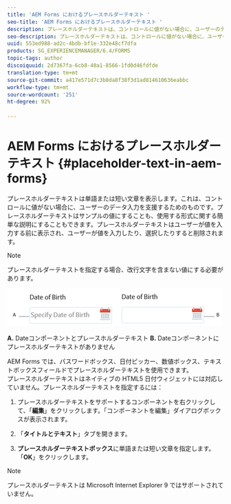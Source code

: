 ```yaml
---
title: 'AEM Forms におけるプレースホルダーテキスト '
seo-title: 'AEM Forms におけるプレースホルダーテキスト '
description: プレースホルダーテキストは、コントロールに値がない場合に、ユーザーのデータ入力を支援するためのものです。これはサンプルの値にすることも、使用する形式に関する簡単な説明にすることもできます。
seo-description: プレースホルダーテキストは、コントロールに値がない場合に、ユーザーのデータ入力を支援するためのものです。これはサンプルの値にすることも、使用する形式に関する簡単な説明にすることもできます。
uuid: 553ed988-ad2c-4bdb-bf1e-332e48cf7dfa
products: SG_EXPERIENCEMANAGER/6.4/FORMS
topic-tags: author
discoiquuid: 2d7367fa-6cb8-40a1-8566-1fd0d46fdfde
translation-type: tm+mt
source-git-commit: a417e571d7c3b8da8f38f3d1ad814610636eabbc
workflow-type: tm+mt
source-wordcount: '251'
ht-degree: 92%

---
```



# AEM Forms におけるプレースホルダーテキスト {#placeholder-text-in-aem-forms}

プレースホルダーテキストは単語または短い文章を表示します。これは、コントロールに値がない場合に、ユーザーのデータ入力を支援するためのものです。プレースホルダーテキストはサンプルの値にすることも、使用する形式に関する簡単な説明にすることもできます。プレースホルダーテキストはユーザーが値を入力する前に表示され、ユーザーが値を入力したり、選択したりすると削除されます。

>[!NOTE]
>
>プレースホルダーテキストを指定する場合、改行文字を含まない値にする必要があります。

![プレースホルダーテキストを伴う/伴わない日付コンポーネント](assets/dat-picker-place-holder-text.png)

**A.** Dateコンポーネントとプレースホルダーテキスト **B.** Dateコンポーネントにプレースホルダーテキストがありません

AEM Forms では、パスワードボックス、日付ピッカー、数値ボックス、テキストボックスフィールドでプレースホルダーテキストを使用できます。\
プレースホルダーテキストはネイティブの HTML5 日付ウィジェットには対応していません。プレースホルダーテキストを指定するには：

1. プレースホルダーテキストをサポートするコンポーネントを右クリックして、「**編集**」をクリックします。「コンポーネントを編集」ダイアログボックスが表示されます。

1. 「**タイトルとテキスト**」タブを開きます。
1. **プレースホルダーテキストボックス**&#x200B;に単語または短い文章を指定します。「**OK**」をクリックします。

>[!NOTE]
>
>プレースホルダーテキストは Microsoft Internet Explorer 9 ではサポートされていません。

